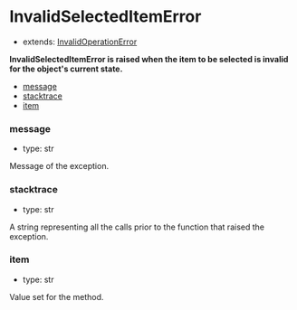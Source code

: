 # InvalidSelectedItemError

- extends: [InvalidOperationError](./doc/api/python/exceptions/invalidoperationerror.md)

**InvalidSelectedItemError is raised when the item to be selected is invalid for the object's current state.**

- [message](#message)
- [stacktrace](#stacktrace)
- [item](#item)

### message
- type: str

Message of the exception.


### stacktrace
- type: str

A string representing all the calls prior to the function that raised the exception.

### item
- type: str

Value set for the method.